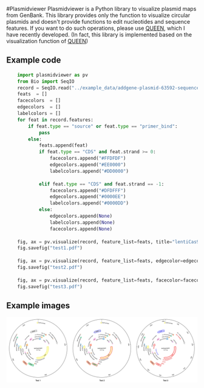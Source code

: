 #Plasmidviewer
Plasmidviewer is a Python library to visualize plasmid maps from GenBank.
This library provides only the function to visualize circular plasmids and doesn't provide functions to edit nucleotides and sequence features.
If you want to do such operations, please use [QUEEN](https://github.com/yachielab/QUEEN), which I have recently developed.
(In fact, this library is implemented based on the visualization function of [QUEEN](https://github.com/yachielab/QUEEN)) 

## Example code

```python
    import plasmidviewer as pv
    from Bio import SeqIO
    record = SeqIO.read("../example_data/addgene-plasmid-63592-sequence-334654.gbk", format="genbank") 
    feats  = []
    facecolors  = []
    edgecolors  = []
    labelcolors = [] 
    for feat in record.features:
        if feat.type == "source" or feat.type == "primer_bind":
            pass 
        else:
            feats.append(feat)  
            if feat.type == "CDS" and feat.strand >= 0:
                facecolors.append("#FFDFDF")
                edgecolors.append("#EE0000") 
                labelcolors.append("#DD0000") 

            elif feat.type == "CDS" and feat.strand == -1:
                facecolors.append("#DFDFFF")
                edgecolors.append("#0000EE") 
                labelcolors.append("#0000DD") 
            else:
                edgecolors.append(None)
                labelcolors.append(None)
                facecolors.append(None)

    fig, ax = pv.visualize(record, feature_list=feats, title="lentiCas9-EGFP")
    fig.savefig("test1.pdf")
    
    fig, ax = pv.visualize(record, feature_list=feats, edgecolor=edgecolors, title="lentiCas9-EGFP")
    fig.savefig("test2.pdf") 
    
    fig, ax = pv.visualize(record, feature_list=feats, facecolor=facecolors, edgecolor=edgecolors, labelcolor=labelcolors, title="lentiCas9-EGFP", tick_interval=1000)
    fig.savefig("test3.pdf") 
```

## Example images
<img src="img/example.png" width="800x800">
